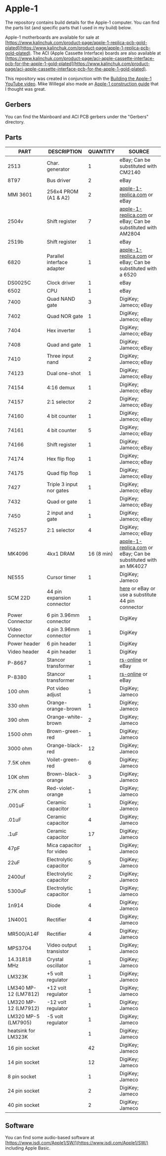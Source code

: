# Apple-1

The repository contains build details for the Apple-1 computer. You can find the parts list (and specific parts that I used in my build) below.

Apple-1 motherboards are available for sale at [https://www.kalinchuk.com/product-page/apple-1-replica-pcb-gold-plated](https://www.kalinchuk.com/product-page/apple-1-replica-pcb-gold-plated). The ACI (Apple Cassette Interface) boards are also available at [https://www.kalinchuk.com/product-page/aci-apple-cassette-interface-pcb-for-the-apple-1-gold-plated](https://www.kalinchuk.com/product-page/aci-apple-cassette-interface-pcb-for-the-apple-1-gold-plated).

This repository was created in conjunction with the [Building the Apple-1 YouTube video](https://youtu.be/XG5PeAzQp0w). Mike Willegal also made an [Apple-1 construction guide](https://www.willegal.net/appleii/A1-assembly-v1.1.pdf) that I thought was great.

## Gerbers

You can find the Mainboard and ACI PCB gerbers under the "Gerbers" directory.

## Parts

| PART     | DESCRIPTION     | QUANTITY  | SOURCE |
|----------|-----------------|-----------|-------------------------|
| 2513     | Char. generator  | 1         | eBay; Can be substituted with CM2140 |
| 8T97     | Bus driver       | 2        | eBay                    |
| MMI 3601 | 256x4 PROM (A1 & A2) | 2    | [apple-1-replica.com](https://www.apple-1-replica.com/shop/Apple-1-PROMs-Wozmon-p561222037) or eBay |
| 2504v    | Shift register   | 7        | [apple-1-replica.com](https://www.apple-1-replica.com/shop/AM-2804PC-Shift-Register-Set-of-7-p561219796) or eBay; Can be substituted with AM2804 |
| 2519b    | Shift register   | 1        | eBay |
| 6820     | Parallel interface adapter  | 1 | [apple-1-replica.com](https://www.apple-1-replica.com/shop/Rockwell-PIA-6520-11-p561207316) or eBay; Can be substituted with a 6520 |
| DS0025C  | Clock driver     | 1        | eBay                   |
| 6502     | CPU              | 1        | eBay                   |
| 7400     | Quad NAND gate   | 3        | DigiKey; Jameco; eBay  |
| 7402     | Quad NOR gate    | 1        | DigiKey; Jameco; eBay  |
| 7404     | Hex inverter     | 1        | DigiKey; Jameco; eBay  |
| 7408     | Quad and gate    | 1        | DigiKey; Jameco; eBay  |
| 7410     | Three input nand | 2        | DigiKey; Jameco; eBay  |
| 74123    | Dual one-shot    | 1        | DigiKey; Jameco; eBay  |
| 74154    | 4:16 demux       | 1        | DigiKey; Jameco; eBay  |
| 74157    | 2:1 selector     | 2        | DigiKey; Jameco; eBay  |
| 74160    | 4 bit counter    | 1        | DigiKey; Jameco; eBay  |
| 74161    | 4 bit counter    | 5        | DigiKey; Jameco; eBay  |
| 74166    | Shift register   | 1        | DigiKey; Jameco; eBay  |
| 74174    | Hex flip flop    | 1        | DigiKey; Jameco; eBay  |
| 74175    | Quad flip flop   | 1        | DigiKey; Jameco; eBay  |
| 7427     | Triple 3 input nor gates | 1        | DigiKey; Jameco; eBay  |
| 7432     | Quad or gate     | 1        | DigiKey; Jameco; eBay  |
| 7450     | 2 input and gate | 1        | DigiKey; Jameco; eBay  |
| 74S257   | 2:1 selector     | 4        | DigiKey; Jameco; eBay  |
| MK4096   | 4kx1 DRAM        | 16 (8 min) | [apple-1-replica.com](https://www.apple-1-replica.com/shop/Intersil-MK4027N-3-set-of-16-p561208071) or eBay; Can be substituted with an MK4027 |
| NE555    | Cursor timer     | 1        | DigiKey; Jameco        |
| SCM 22D  | 44 pin expansion connector | 1 | [here](https://www.mjtronix.co.uk/products/genuine-scm-44-pin-pcb-edge-connector-used-in-apple-one) or eBay or use a substitute 44 pin connector |
| Power Connector | 6 pin 3.96mm connector  | 1 | DigiKey |
| Video Connector | 4 pin 3.96mm connector | 1 | DigiKey |
| Power header | 6 pin header | 1 | DigiKey |
| Video header | 4 pin header | 1 | DigiKey |
| P-8667 | Stancor transformer | 1 | [rs-online](https://us.rs-online.com/product/stancor/p-8667/70213277) or eBay |
| P-8380 | Stancor transformer | 1 | [rs-online](https://us.rs-online.com/product/stancor/p-8380/70600584) or eBay |
| 100 ohm | Pot video adjust | 1 | DigiKey; Jameco |
| 330 ohm | Orange-orange-brown | 1 | DigiKey; Jameco |
| 390 ohm | Orange-white-brown | 2 | DigiKey; Jameco |
| 1500 ohm | Brown-green-red | 1 | DigiKey; Jameco |
| 3000 ohm | Orange-black-red | 12 | DigiKey; Jameco |
| 7.5K ohm | Voilet-green-red | 6 | DigiKey; Jameco |
| 10K ohm | Brown-black-orange | 3 | DigiKey; Jameco |
| 27K ohm | Red-violet-orange | 1 | DigiKey; Jameco |
| .001uF | Ceramic capacitor | 1 | DigiKey; Jameco |
| .01uF | Ceramic capacitor | 4 | DigiKey; Jameco |
| .1uF | Ceramic capacitor | 17 | DigiKey; Jameco |
| 47pF | Mica capacitor for video | 1 | DigiKey; Jameco |
| 22uF | Electrolytic capacitor | 5 | DigiKey; Jameco |
| 2400uf | Electrolytic capacitor | 2 | DigiKey; Jameco |
| 5300uF | Electrolytic capacitor | 1 | DigiKey; Jameco |
| 1n914 | Diode | 4 | DigiKey; Jameco |
| 1N4001 | Rectifier | 4 | DigiKey; Jameco |
| MR500/A14F | Rectifier | 4 | DigiKey; Jameco |
| MPS3704 | Video output transistor | 1 | DigiKey; Jameco |
| 14.31818 MHz | Crystal oscillator | 1 | DigiKey; Jameco |
| LM323K | +5 volt regulator | 1 | DigiKey; Jameco |
| LM340 MP-12 (LM7812) | +12 volt regulator | 1 | DigiKey; Jameco |
| LM320 MP-12 (LM7912) | -12 volt regulator | 1 | DigiKey; Jameco |
| LM320 MP-5 (LM7905) | -5 volt regulator | 1 | DigiKey; Jameco |
| heatsink for LM323K | | 1 | DigiKey; Jameco |
| 16 pin socket | | 42 | DigiKey; Jameco |
| 14 pin socket | | 12 | DigiKey; Jameco |
| 8 pin socket | | 1 | DigiKey; Jameco |
| 24 pin socket | | 2 | DigiKey; Jameco |
| 40 pin socket | | 2 | DigiKey; Jameco |

## Software

You can find some audio-based software at [https://www.isdi.com/Apple1/SW/](https://www.isdi.com/Apple1/SW/) including Apple Basic.
